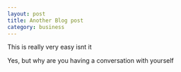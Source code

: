 ```yaml
---
layout: post
title: Another Blog post
category: business
---
```



This is really very easy isnt it&nbsp;

Yes, but why are you having a conversation with yourself
